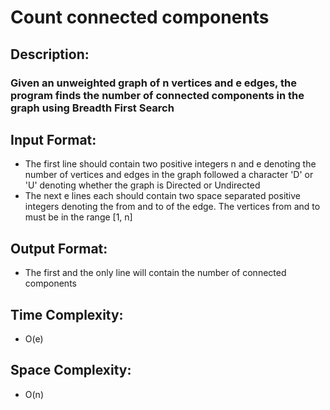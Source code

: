 # Count connected components
## Description:
### Given an unweighted graph of n vertices and e edges, the program finds the number of connected components in the graph using Breadth First Search
## Input Format:
* The first line should contain two positive integers n and e denoting the number of vertices and edges in the graph followed a character 'D' or 'U' denoting whether the graph is Directed or Undirected
* The next e lines each should contain two space separated positive integers denoting the from and to of the edge. The vertices from and to must be in the range [1, n]
## Output Format:
* The first and the only line will contain the number of connected components
## Time Complexity: 
* O(e)
## Space Complexity: 
* O(n)